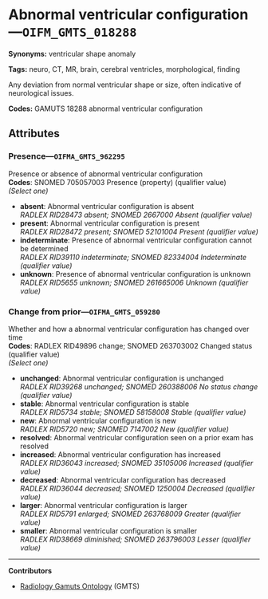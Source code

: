 # Abnormal ventricular configuration—`OIFM_GMTS_018288`

**Synonyms:** ventricular shape anomaly

**Tags:** neuro, CT, MR, brain, cerebral ventricles, morphological, finding

Any deviation from normal ventricular shape or size, often indicative of neurological issues.

**Codes:** GAMUTS 18288 abnormal ventricular configuration

## Attributes

### Presence—`OIFMA_GMTS_962295`

Presence or absence of abnormal ventricular configuration  
**Codes**: SNOMED 705057003 Presence (property) (qualifier value)  
*(Select one)*

- **absent**: Abnormal ventricular configuration is absent  
_RADLEX RID28473 absent; SNOMED 2667000 Absent (qualifier value)_
- **present**: Abnormal ventricular configuration is present  
_RADLEX RID28472 present; SNOMED 52101004 Present (qualifier value)_
- **indeterminate**: Presence of abnormal ventricular configuration cannot be determined  
_RADLEX RID39110 indeterminate; SNOMED 82334004 Indeterminate (qualifier value)_
- **unknown**: Presence of abnormal ventricular configuration is unknown  
_RADLEX RID5655 unknown; SNOMED 261665006 Unknown (qualifier value)_

### Change from prior—`OIFMA_GMTS_059280`

Whether and how a abnormal ventricular configuration has changed over time  
**Codes**: RADLEX RID49896 change; SNOMED 263703002 Changed status (qualifier value)  
*(Select one)*

- **unchanged**: Abnormal ventricular configuration is unchanged  
_RADLEX RID39268 unchanged; SNOMED 260388006 No status change (qualifier value)_
- **stable**: Abnormal ventricular configuration is stable  
_RADLEX RID5734 stable; SNOMED 58158008 Stable (qualifier value)_
- **new**: Abnormal ventricular configuration is new  
_RADLEX RID5720 new; SNOMED 7147002 New (qualifier value)_
- **resolved**: Abnormal ventricular configuration seen on a prior exam has resolved  
- **increased**: Abnormal ventricular configuration has increased  
_RADLEX RID36043 increased; SNOMED 35105006 Increased (qualifier value)_
- **decreased**: Abnormal ventricular configuration has decreased  
_RADLEX RID36044 decreased; SNOMED 1250004 Decreased (qualifier value)_
- **larger**: Abnormal ventricular configuration is larger  
_RADLEX RID5791 enlarged; SNOMED 263768009 Greater (qualifier value)_
- **smaller**: Abnormal ventricular configuration is smaller  
_RADLEX RID38669 diminished; SNOMED 263796003 Lesser (qualifier value)_

---

**Contributors**

- [Radiology Gamuts Ontology](https://gamuts.net/) (GMTS)